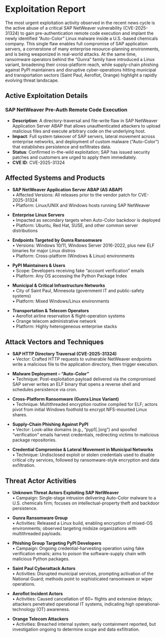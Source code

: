 # Exploitation Report

The most urgent exploitation activity observed in the recent news cycle is the active abuse of a critical SAP NetWeaver vulnerability (CVE-2025-31324) to gain pre-authentication remote code execution and implant the newly identified “Auto-Color” Linux malware inside a U.S.-based chemicals company. This single flaw enables full compromise of SAP application servers, a cornerstone of many enterprise resource-planning environments, and is being weaponized in real-world attacks. At the same time, ransomware operators behind the “Gunra” family have introduced a Linux variant, broadening their cross-platform reach, while supply-chain phishing against PyPI maintainers and disruptive cyber-operations hitting municipal and transportation sectors (Saint Paul, Aeroflot, Orange) highlight a rapidly evolving threat landscape.

## Active Exploitation Details

### SAP NetWeaver Pre-Auth Remote Code Execution
- **Description**: A directory-traversal and file-write flaw in SAP NetWeaver Application Server ABAP that allows unauthenticated attackers to upload malicious files and execute arbitrary code on the underlying host.  
- **Impact**: Full system takeover of SAP servers, lateral movement across enterprise networks, and deployment of custom malware (“Auto-Color”) that establishes persistence and exfiltrates data.  
- **Status**: Confirmed in-the-wild exploitation; SAP has issued security patches and customers are urged to apply them immediately.  
- **CVE ID**: CVE-2025-31324  

## Affected Systems and Products

- **SAP NetWeaver Application Server ABAP (AS ABAP)**  
  • Affected Versions: All releases prior to the vendor patch for CVE-2025-31324  
  • Platform: Linux/UNIX and Windows hosts running SAP NetWeaver

- **Enterprise Linux Servers**  
  • Impacted as secondary targets when Auto-Color backdoor is deployed  
  • Platform: Ubuntu, Red Hat, SUSE, and other common server distributions

- **Endpoints Targeted by Gunra Ransomware**  
  • Versions: Windows 10/11, Windows Server 2016-2022, plus new ELF binaries for major Linux distros  
  • Platform: Cross-platform (Windows & Linux) environments

- **PyPI Maintainers & Users**  
  • Scope: Developers receiving fake “account verification” emails  
  • Platform: Any OS accessing the Python Package Index

- **Municipal & Critical Infrastructure Networks**  
  • City of Saint Paul, Minnesota (government IT and public-safety systems)  
  • Platform: Mixed Windows/Linux environments

- **Transportation & Telecom Operators**  
  • Aeroflot airline reservation & flight-operation systems  
  • Orange telecom administrative network  
  • Platform: Highly heterogeneous enterprise stacks

## Attack Vectors and Techniques

- **SAP HTTP Directory Traversal (CVE-2025-31324)**  
  • Vector: Crafted HTTP requests to vulnerable NetWeaver endpoints write a malicious file to the application directory, then trigger execution.  

- **Malware Deployment – “Auto-Color”**  
  • Technique: Post-exploitation payload delivered via the compromised SAP server writes an ELF binary that opens a reverse shell and schedules persistence via cron.

- **Cross-Platform Ransomware (Gunra Linux Variant)**  
  • Technique: Multithreaded encryption routine compiled for ELF; actors pivot from initial Windows foothold to encrypt NFS-mounted Linux shares.

- **Supply-Chain Phishing Against PyPI**  
  • Vector: Look-alike domains (e.g., “pyp1[.]org”) and spoofed “verification” emails harvest credentials, redirecting victims to malicious package repositories.

- **Credential Compromise & Lateral Movement in Municipal Networks**  
  • Technique: Undisclosed exploit or stolen credentials used to disable critical city services, followed by ransomware-style encryption and data exfiltration.

## Threat Actor Activities

- **Unknown Threat Actors Exploiting SAP NetWeaver**  
  • Campaign: Single-stage intrusion delivering Auto-Color malware to a U.S. chemicals firm; focuses on intellectual-property theft and backdoor persistence.

- **Gunra Ransomware Group**  
  • Activities: Released a Linux build, enabling encryption of mixed-OS environments; observed targeting midsize organizations with multithreaded payloads.

- **Phishing Group Targeting PyPI Developers**  
  • Campaign: Ongoing credential-harvesting operation using fake verification emails; aims to poison the software-supply chain with malicious Python packages.

- **Saint Paul Cyberattack Actors**  
  • Activities: Disrupted municipal services, prompting activation of the National Guard; methods point to sophisticated ransomware or wiper operations.

- **Aeroflot Incident Actors**  
  • Activities: Caused cancellation of 60+ flights and extensive delays; attackers penetrated operational IT systems, indicating high operational-technology (OT) awareness.

- **Orange Telecom Attackers**  
  • Activities: Breached internal system; early containment reported, but investigation ongoing to determine scope and data exfiltration.